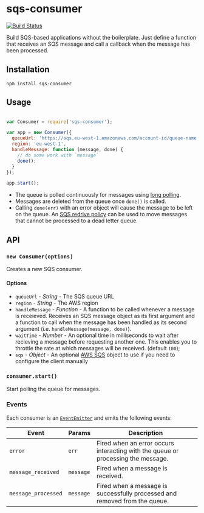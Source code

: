 # sqs-consumer

[![Build Status](https://travis-ci.org/robinjmurphy/sqs-consumer.svg)](https://travis-ci.org/robinjmurphy/sqs-consumer)

Build SQS-based applications without the boilerplate. Just define a function that receives an SQS message and call a callback when the message has been processed.

## Installation

```
npm install sqs-consumer
```

## Usage

```js

var Consumer = require('sqs-consumer');

var app = new Consumer({
  queueUrl: 'https://sqs.eu-west-1.amazonaws.com/account-id/queue-name',
  region: 'eu-west-1',
  handleMessage: function (message, done) {
    // do some work with `message`
    done();
  }
});

app.start();
```

* The queue is polled continuously for messages using [long polling](http://docs.aws.amazon.com/AWSSimpleQueueService/latest/SQSDeveloperGuide/sqs-long-polling.html).
* Messages are deleted from the queue once `done()` is called.
* Calling `done(err)` with an error object will cause the message to be left on the queue. An [SQS redrive policy](http://docs.aws.amazon.com/AWSSimpleQueueService/latest/SQSDeveloperGuide/SQSDeadLetterQueue.html) can be used to move messages that cannot be processed to a dead letter queue.

## API

### `new Consumer(options)`

Creates a new SQS consumer.

#### Options

* `queueUrl` - _String_ - The SQS queue URL
* `region` - _String_ - The AWS region
* `handleMessage` - _Function_ - A function to be called whenever a message is receieved. Receives an SQS message object as its first argument and a function to call when the message has been handled as its second argument (i.e. `handleMessage(message, done)`).
* `waitTime` - _Number_ - An optional time in milliseconds to wait after recieving a message before requesting another one. This enables you to throttle the rate at which messages will be received. (default `100`);
* `sqs` - _Object_ - An optional [AWS SQS](http://docs.aws.amazon.com/AWSJavaScriptSDK/latest/AWS/SQS.html) object to use if you need to configure the client manually

### `consumer.start()`

Start polling the queue for messages.

### Events

Each consumer is an [`EventEmitter`](http://nodejs.org/api/events.html) and emits the following events:

|Event|Params|Description|
|-----|------|-----------|
|`error`|`err`|Fired when an error occurs interacting with the queue or processing the message.|
|`message_received`|`message`|Fired when a message is received.|
|`message_processed`|`message`|Fired when a message is successfully processed and removed from the queue.|